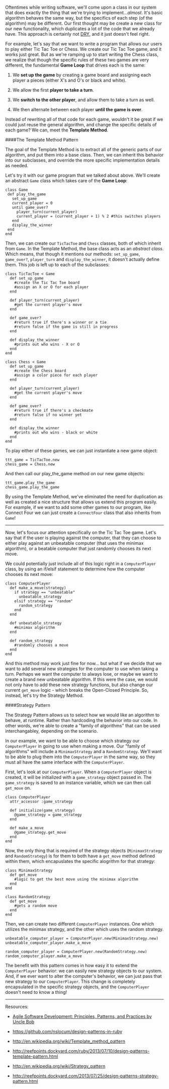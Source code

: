 Oftentimes while writing software, we'll come upon a class in our system that does exactly the thing that we're trying to implement...*almost*. It's basic algorithm behaves the same way, but the specifics of each step (of the algorithm) may be different. Our first thought may be create a new class for our new functionality, which duplicates a lot of the code that we already have. This approach is certainly not [DRY](http://en.wikipedia.org/wiki/Don't_repeat_yourself), and it just doesn't feel right.

For example, let's say that we want to write a program that allows our users to play either Tic Tac Toe or Chess. We create our Tic Tac Toe game, and it works just great. But as we're ramping up to start writing the Chess class, we realize that though the specific rules of these two games are very different, the fundamental **Game Loop** that drives each is the same:

1. We **set up the game** by creating a game board and assigning each player a pieces (either X's and O's or black and white).

2. We allow the first **player to take a turn**.

3. We **switch to the other player**, and allow them to take a turn as well.

4. We then alternate between each player **until the game is over**.

Instead of rewriting all of that code for each game, wouldn't it be great if we could just reuse the general algorithm, and change the specific details of each game? We can, meet the **Template Method**.

####The Template Method Pattern


The goal of the Template Method is to extract all of the generic parts of our algorithm, and put them into a base class. Then, we can inherit this behavior into our subclasses, and override the more specific implementation details as needed.

Let's try it with our game program that we talked about above. We'll create an abstract ```Game``` class which takes care of the **Game Loop**:
 ```
class Game
  def play_the_game
    set_up_game
    current_player = 0
    until game_over?
      player_turn(current_player)
      current_player = (current_player + 1) % 2 #this switches players
    end
    display_the_winner
  end
end
```

Then, we can create our ```TicTacToe``` and ```Chess``` classes, both of which inherit from ```Game```. In the Template Method, the base class acts as an *abstract class*. Which means, that though it mentions our methods: ```set_up_game```, ```game_over?```, ```player_turn``` and ```display_the_winner```, it doesn't actually define them. This job is left up to each of the subclasses:

```
class TicTacToe < Game
  def set_up_game
    #create the Tic Tac Toe board
    #assign an X or O for each player
  end

  def player_turn(current_player)
    #get the current player's move
  end

  def game_over?
    #return true if there's a winner or a tie
    #return false if the game is still in progress
  end

  def display_the_winner
    #prints out who wins - X or O
  end
end
```
```
class Chess < Game
  def set_up_game
    #create the Chess board
    #assign a color piece for each player
  end

  def player_turn(current_player)
    #get the current player's move
  end

  def game_over?
    #return true if there's a checkmate
    #return false if no winner yet
  end

  def display_the_winner
    #prints out who wins - black or white
  end
end
```

To play either of these games, we can just instantiate a new game object:
```
ttt_game = TicTacToe.new
chess_game = Chess.new
```
And then call our play_the_game method on our new game objects:
```
ttt_game.play_the_game
chess_game.play_the_game
```
By using the Template Method, we've eliminated the need for duplication as well as created a nice structure that allows us extend this program easily. For example, if we want to add some other games to our program, like Connect Four we can just create a ```ConnectFour``` class that also inherits from ```Game```!


-----------------------------


Now, let's focus our attention specifically on the Tic Tac Toe game. Let's say that if the user is playing against the computer, that they can choose to either play against an unbeatable computer (that uses the minimax algorithm), or a beatable computer that just randomly chooses its next move.

We could potentially just include all of this logic right in a ```ComputerPlayer``` class, by using an if/elsif statement to determine how the computer chooses its next move:
```
class ComputerPlayer
  def make_a_move(strategy)
    if strategy == "unbeatable"
      unbeatable_strategy
    elsif strategy == "random"
      random_strategy
    end
  end

  def unbeatable_strategy
    #minimax algorithm
  end

  def random_strategy
    #randomly chooses a move
  end
end
```
And this method may work just fine for now... but what if we decide that we want to add several new strategies for the computer to use when taking a turn. Perhaps we want the computer to always lose, or maybe we want to create a brand new unbeatable algorithm. If this were the case, we would not only have to add these new strategy functions, but also change our current ```get_move``` logic - which breaks the Open-Closed Principle. So, instead, let's try the Strategy Method.

####Strategy Pattern

The Strategy Pattern allows us to select how we would like an algorithm to behave, at runtime. Rather than hardcoding the behavior into our code. In other words, we're able to create a "family of algorithms" that can be used interchangabley, depending on the scenario.

In our example, we want to be able to choose which strategy our ```ComputerPlayer``` in going to use when making a move. Our "family of algorithms" will include a ```MinimaxStrategy``` and a ```RandomStrategy```. We'll want to be able to plug them into the ```ComputerPlayer``` in the same way, so they must all have the same interface with the ```ComputerPlayer```.

First, let's look at our ```ComputerPlayer```. When a ```ComputerPlayer``` object is created, it will be initialized with a ```game_strategy``` object passed in. The ```game_strategy``` is saved to an instance variable, which we can then call ```get_move``` on.
```
class ComputerPlayer
  attr_accessor :game_strategy

  def initialize(game_strategy)
    @game_strategy = game_strategy
  end

  def make_a_move
    @game_strategy.get_move
  end
end
```
Now, the only thing that is required of the strategy objects (```MinimaxStrategy``` and ```RandomStrategy```) is for them to both have a ```get_move``` method defined within them, which encapuslates the specific alogrithm for that strategy:

```
class MinimaxStrategy
  def get_move
    #logic to get the best move using the minimax algorithm
  end
end
```
```
class RandomStrategy
  def get_move
    #gets a random move
  end
end
```

Then, we can create two different ```ComputerPlayer``` instances. One which utilizes the minimax strategy, and the other which uses the random strategy.

```
unbeatable_computer_player = ComputerPlayer.new(MinimaxStrategy.new)
unbeatable_computer_player.make_a_move

random_computer_player = ComputerPlayer.new(RandomStrategy.new)
random_computer_player.make_a_move
```

The benefit with this pattern comes in how easy it to extend the ```ComputerPlayer``` behavior: we can easily new strategy objects to our system. And, if we ever want to alter the computer's behavior, we can just pass that new strategy to our ```ComputerPlayer```. This change is completely encapsulated in the specific strategy objects, and the ```ComputerPlayer``` doesn't need to know a thing!


-----------------------

Resources:

* [Agile Software Development: Principles, Patterns, and Practices by Uncle Bob](http://www.amazon.com/Software-Development-Principles-Patterns-Practices/dp/0135974445)

* https://github.com/nslocum/design-patterns-in-ruby

* http://en.wikipedia.org/wiki/Template_method_pattern

* http://reefpoints.dockyard.com/ruby/2013/07/10/design-patterns-template-pattern.html

* http://en.wikipedia.org/wiki/Strategy_pattern

* http://reefpoints.dockyard.com/2013/07/25/design-patterns-strategy-pattern.html


